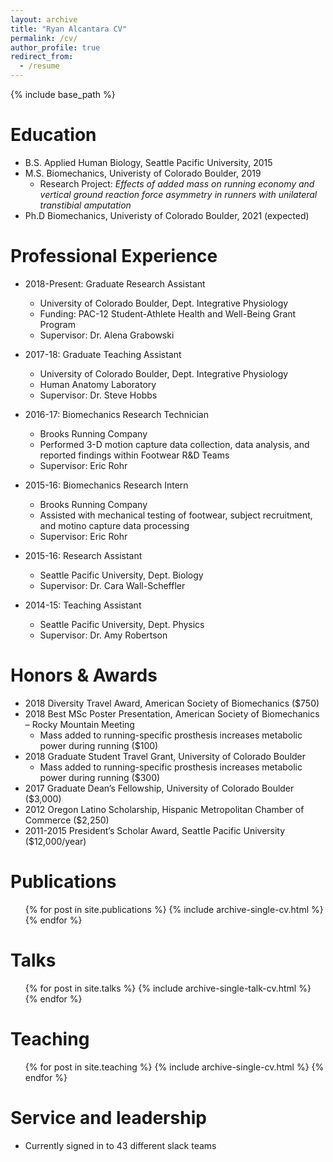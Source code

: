```yaml
---
layout: archive
title: "Ryan Alcantara CV"
permalink: /cv/
author_profile: true
redirect_from:
  - /resume
---
```


{% include base_path %}

Education
======
* B.S. Applied Human Biology, Seattle Pacific University, 2015
* M.S. Biomechanics, Univeristy of Colorado Boulder, 2019
  * Research Project: *Effects of added mass on running economy and vertical ground reaction force asymmetry in runners with unilateral transtibial amputation*
* Ph.D Biomechanics, Univeristy of Colorado Boulder, 2021 (expected)

Professional Experience
======
* 2018-Present: Graduate Research Assistant
  * University of Colorado Boulder, Dept. Integrative Physiology
  * Funding: PAC-12 Student-Athlete Health and Well-Being Grant Program
  * Supervisor: Dr. Alena Grabowski

* 2017-18: Graduate Teaching Assistant
  * University of Colorado Boulder, Dept. Integrative Physiology
  * Human Anatomy Laboratory
  * Supervisor: Dr. Steve Hobbs

* 2016-17: Biomechanics Research Technician
  * Brooks Running Company
  * Performed 3-D motion capture data collection, data analysis, and reported findings within Footwear R&D Teams
  * Supervisor: Eric Rohr
 
* 2015-16: Biomechanics Research Intern
  * Brooks Running Company
  * Assisted with mechanical testing of footwear, subject recruitment, and motino capture data processing
  * Supervisor: Eric Rohr
  
* 2015-16: Research Assistant
  * Seattle Pacific University, Dept. Biology
  * Supervisor: Dr. Cara Wall-Scheffler
  
* 2014-15: Teaching Assistant
  * Seattle Pacific University, Dept. Physics
  * Supervisor: Dr. Amy Robertson 
  
Honors & Awards
======
* 2018	Diversity Travel Award, American Society of Biomechanics ($750)
* 2018	Best MSc Poster Presentation, American Society of Biomechanics – Rocky Mountain Meeting
  * Mass added to running-specific prosthesis increases metabolic power during running ($100)
* 2018	Graduate Student Travel Grant, University of Colorado Boulder
  * Mass added to running-specific prosthesis increases metabolic power during running ($300)
* 2017	Graduate Dean’s Fellowship, University of Colorado Boulder ($3,000)
* 2012	Oregon Latino Scholarship, Hispanic Metropolitan Chamber of Commerce ($2,250)
* 2011-2015 	President’s Scholar Award, Seattle Pacific University ($12,000/year)


Publications
======
  <ul>{% for post in site.publications %}
    {% include archive-single-cv.html %}
  {% endfor %}</ul>
  
Talks
======
  <ul>{% for post in site.talks %}
    {% include archive-single-talk-cv.html %}
  {% endfor %}</ul>
  
Teaching
======
  <ul>{% for post in site.teaching %}
    {% include archive-single-cv.html %}
  {% endfor %}</ul>
  
Service and leadership
======
* Currently signed in to 43 different slack teams
